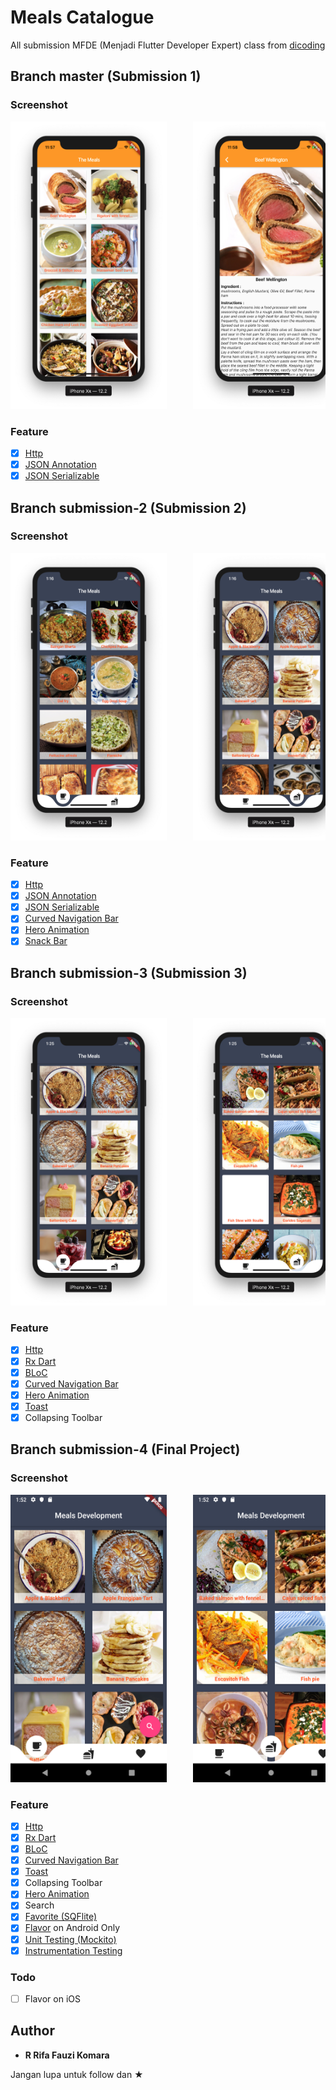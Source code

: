 # Meals Catalogue

All submission MFDE (Menjadi Flutter Developer Expert) class from <a href="https://www.dicoding.com/academies/110/">dicoding</a> 

## Branch master (Submission 1)
### Screenshot

<pre>
<img src="screenshot/sub1/1.png" width="250" height="460">     <img src="screenshot/sub1/2.png" width="250" height="460">
</pre>

### Feature

* [x] <a href="https://pub.dev/packages/http">Http</a>
* [x] <a href="https://pub.dev/packages/json_annotation">JSON Annotation</a>
* [x] <a href="https://pub.dev/packages/json_serializable">JSON Serializable</a>

## Branch submission-2 (Submission 2)
### Screenshot

<pre>
<img src="screenshot/sub2/1.png" width="250" height="460">     <img src="screenshot/sub2/2.png" width="250" height="460">     <img src="screenshot/sub2/3.png" width="250" height="460">
</pre>

### Feature

* [x] <a href="https://pub.dev/packages/http">Http</a>
* [x] <a href="https://pub.dev/packages/json_annotation">JSON Annotation</a>
* [x] <a href="https://pub.dev/packages/json_serializable">JSON Serializable</a>
* [x] <a href="https://pub.dev/packages/curved_navigation_bar">Curved Navigation Bar</a>
* [x] <a href="https://flutter.dev/docs/development/ui/animations/hero-animations">Hero Animation</a>
* [x] <a href="https://flutter.dev/docs/cookbook/design/snackbars">Snack Bar</a>

## Branch submission-3 (Submission 3)
### Screenshot

<pre>
<img src="screenshot/sub3/1.png" width="250" height="460">     <img src="screenshot/sub3/2.png" width="250" height="460">     <img src="screenshot/sub3/3.png" width="250" height="460">
</pre>

### Feature

* [x] <a href="https://pub.dev/packages/http">Http</a>
* [x] <a href="https://pub.dev/packages/rxdart">Rx Dart</a>
* [x] <a href="https://medium.com/flutterpub/effective-bloc-pattern-45c36d76d5fe">BLoC</a>
* [x] <a href="https://pub.dev/packages/curved_navigation_bar">Curved Navigation Bar</a>
* [x] <a href="https://flutter.dev/docs/development/ui/animations/hero-animations">Hero Animation</a>
* [x] <a href="https://pub.dev/packages/toast">Toast</a>
* [x] Collapsing Toolbar

## Branch submission-4 (Final Project)
### Screenshot

<pre>
<img src="screenshot/final/1.png" width="250" height="460">     <img src="screenshot/final/2.png" width="250" height="460">     <img src="screenshot/final/3.png" width="250" height="460">     <img src="screenshot/final/4.png" width="250" height="460">     <img src="screenshot/final/5.png" width="250" height="460">     <img src="screenshot/final/6.png" width="250" height="460">
</pre>

### Feature

* [x] <a href="https://pub.dev/packages/http">Http</a>
* [x] <a href="https://pub.dev/packages/rxdart">Rx Dart</a>
* [x] <a href="https://medium.com/flutterpub/effective-bloc-pattern-45c36d76d5fe">BLoC</a>
* [x] <a href="https://pub.dev/packages/curved_navigation_bar">Curved Navigation Bar</a>
* [x] <a href="https://pub.dev/packages/toast">Toast</a>
* [x] Collapsing Toolbar
* [x] <a href="https://flutter.dev/docs/development/ui/animations/hero-animations">Hero Animation</a>
* [x] Search
* [x] <a href="https://pub.dev/packages/sqflite">Favorite (SQFlite)</a>
* [x] <a href="https://flutter.dev/docs/deployment/flavors">Flavor</a> on Android Only
* [x] <a href="https://flutter.dev/docs/cookbook/testing/unit/mocking">Unit Testing (Mockito)</a>
* [x] <a href="https://flutter.dev/docs/cookbook/testing/integration/introductionIntegration">Instrumentation Testing</a>

### Todo

* [ ] Flavor on iOS

## Author

* **R Rifa Fauzi Komara**

Jangan lupa untuk follow dan ★
